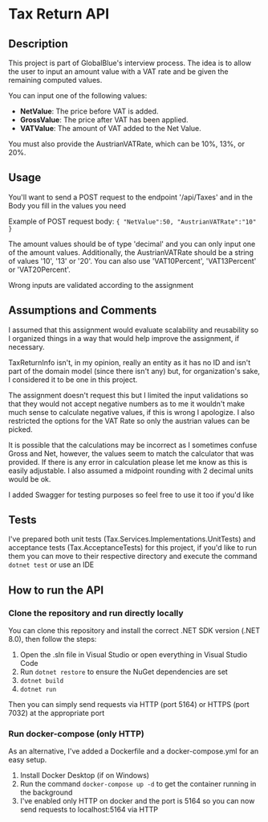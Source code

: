 # Tax Return API

## Description
This project is part of GlobalBlue's interview process. The idea is to allow the user to input an amount value with a VAT rate and be given the remaining computed values.

You can input one of the following values:
- **NetValue**: The price before VAT is added.
- **GrossValue**: The price after VAT has been applied.
- **VATValue**: The amount of VAT added to the Net Value.

You must also provide the AustrianVATRate, which can be 10%, 13%, or 20%.

## Usage

You'll want to send a POST request to the endpoint '/api/Taxes' and in the Body you fill in the values you need

Example of POST request body:
`{
    "NetValue":50,
    "AustrianVATRate":"10"
}`

The amount values should be of type 'decimal' and you can only input one of the amount values. 
Additionally, the AustrianVATRate should be a string of values '10', '13' or '20'. You can also use 'VAT10Percent', 'VAT13Percent' or 'VAT20Percent'.

Wrong inputs are validated according to the assignment

## Assumptions and Comments

I assumed that this assignment would evaluate scalability and reusability so I organized things in a way that would help improve the assignment, if necessary.

TaxReturnInfo isn't, in my opinion, really an entity as it has no ID and isn't part of the domain model (since there isn't any) but, for organization's sake, I considered it to be one in this project.

The assignment doesn't request this but I limited the input validations so that they would not accept negative numbers as to me it wouldn't make much sense to calculate negative values, if this is wrong I apologize. I also restricted the options for the VAT Rate so only the austrian values can be picked. 

It is possible that the calculations may be incorrect as I sometimes confuse Gross and Net, however, the values seem to match the calculator that was provided. If there is any error in calculation please let me know as this is easily adjustable. I also assumed a midpoint rounding with 2 decimal units would be ok.

I added Swagger for testing purposes so feel free to use it too if you'd like

## Tests

I've prepared both unit tests (Tax.Services.Implementations.UnitTests) and acceptance tests (Tax.AcceptanceTests) for this project, if you'd like to run them you can move to their respective directory and execute the command `dotnet test` or use an IDE

## How to run the API

### Clone the repository and run directly locally

You can clone this repository and install the correct .NET SDK version (.NET 8.0), then follow the steps:

1. Open the .sln file in Visual Studio or open everything in Visual Studio Code
2. Run `dotnet restore` to ensure the NuGet dependencies are set
3. `dotnet build`
4. `dotnet run`

Then you can simply send requests via HTTP (port 5164) or HTTPS (port 7032) at the appropriate port

### Run docker-compose (only HTTP)

As an alternative, I've added a Dockerfile and a docker-compose.yml for an easy setup.

1. Install Docker Desktop (if on Windows)
2. Run the command `docker-compose up -d` to get the container running in the background
3. I've enabled only HTTP on docker and the port is 5164 so you can now send requests to localhost:5164 via HTTP